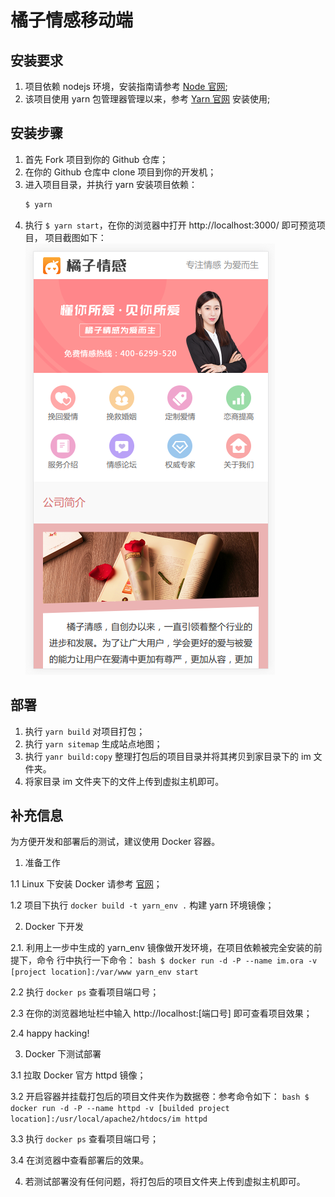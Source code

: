 # 橘子情感移动端

## 安装要求
1. 项目依赖 nodejs 环境，安装指南请参考 [Node 官网](http://nodejs.cn/);
2. 该项目使用 yarn 包管理器管理以来，参考 [Yarn 官网](https://yarn.bootcss.com/)
   安装使用;

## 安装步骤
1. 首先 Fork 项目到你的 Github 仓库；
2. 在你的 Github 仓库中 clone 项目到你的开发机；
3. 进入项目目录，并执行 yarn 安装项目依赖：
   ```bash
   $ yarn
   ```
4. 执行 `$ yarn start`，在你的浏览器中打开 http://localhost:3000/ 即可预览项目，
   项目截图如下：
   ![demo](./demo.png)

## 部署
1. 执行 `yarn build` 对项目打包；
2. 执行 `yarn sitemap` 生成站点地图；
3. 执行 `yanr build:copy` 整理打包后的项目目录并将其拷贝到家目录下的 im 文件夹。
4. 将家目录 im 文件夹下的文件上传到虚拟主机即可。

## 补充信息
为方便开发和部署后的测试，建议使用 Docker 容器。

1. 准备工作

1.1 Linux 下安装 Docker 请参考 [官网](http://docker.io/)；

1.2 项目下执行 `docker build -t yarn_env .` 构建 yarn 环境镜像；

2. Docker 下开发

2.1. 利用上一步中生成的 yarn_env 镜像做开发环境，在项目依赖被完全安装的前提下，命令
行中执行一下命令：
     ```bash
     $ docker run -d -P --name im.ora -v [project location]:/var/www yarn_env start
     ```

2.2 执行 `docker ps` 查看项目端口号；

2.3 在你的浏览器地址栏中输入 http://localhost:[端口号] 即可查看项目效果；

2.4 happy hacking!


3. Docker 下测试部署

3.1 拉取 Docker 官方 httpd 镜像；

3.2 开启容器并挂载打包后的项目文件夹作为数据卷：参考命令如下：
    ```bash
    $ docker run -d -P --name httpd -v [builded project location]:/usr/local/apache2/htdocs/im httpd
    ```

3.3 执行 `docker ps` 查看项目端口号；

3.4 在浏览器中查看部署后的效果。


4. 若测试部署没有任何问题，将打包后的项目文件夹上传到虚拟主机即可。
